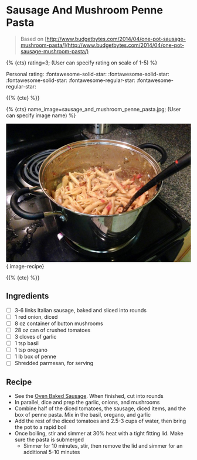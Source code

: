 # Sausage And Mushroom Penne Pasta

> Based on [http://www.budgetbytes.com/2014/04/one-pot-sausage-mushroom-pasta/](http://www.budgetbytes.com/2014/04/one-pot-sausage-mushroom-pasta/)

{% {cts} rating=3; (User can specify rating on scale of 1-5) %}

Personal rating: :fontawesome-solid-star: :fontawesome-solid-star: :fontawesome-solid-star: :fontawesome-regular-star: :fontawesome-regular-star:

{{% {cte} %}}

{% {cts} name_image=sausage_and_mushroom_penne_pasta.jpg; (User can specify image name) %}

![sausage_and_mushroom_penne_pasta.jpg](./sausage_and_mushroom_penne_pasta.jpg){.image-recipe}

{{% {cte} %}}

## Ingredients

- [ ] 3-6 links Italian sausage, baked and sliced into rounds
- [ ] 1 red onion, diced
- [ ] 8 oz container of button mushrooms
- [ ] 28 oz can of crushed tomatoes
- [ ] 3 cloves of garlic
- [ ] 1 tsp basil
- [ ] 1 tsp oregano
- [ ] 1 lb box of penne
- [ ] Shredded parmesan, for serving

## Recipe

- See the [Oven Baked Sausage](../meals/oven_baked_sausage.md). When finished, cut into rounds
- In parallel, dice and prep the garlic, onions, and mushrooms
- Combine half of the diced tomatoes, the sausage, diced items, and the box of penne pasta. Mix in the basil, oregano, and garlic
- Add the rest of the diced tomatoes and 2.5-3 cups of water, then bring the pot to a rapid boil
- Once boiling, stir and simmer at 30% heat with a tight fitting lid. Make sure the pasta is submerged
    - Simmer for 10 minutes, stir, then remove the lid and simmer for an additional 5-10 minutes
